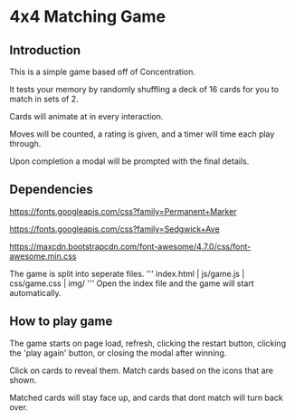 # 4x4 Matching Game

## Introduction

This is a simple game based off of Concentration.

It tests your memory by randomly shuffling a deck of 16 cards for you to match in sets of 2.

Cards will animate at in every interaction.

Moves will be counted, a rating is given, and a timer will time each play through.

Upon completion a modal will be prompted with the final details.

## Dependencies
https://fonts.googleapis.com/css?family=Permanent+Marker

https://fonts.googleapis.com/css?family=Sedgwick+Ave

https://maxcdn.bootstrapcdn.com/font-awesome/4.7.0/css/font-awesome.min.css

The game is split into seperate files.
'''
index.html | js/game.js | css/game.css | img/
'''
Open the index file and the game will start automatically.

## How to play game

The game starts on page load, refresh, clicking the restart button, clicking the
'play again' button, or closing the modal after winning.

Click on cards to reveal them. Match cards based on the icons that are shown.

Matched cards will stay face up, and cards that dont match will turn back over.
